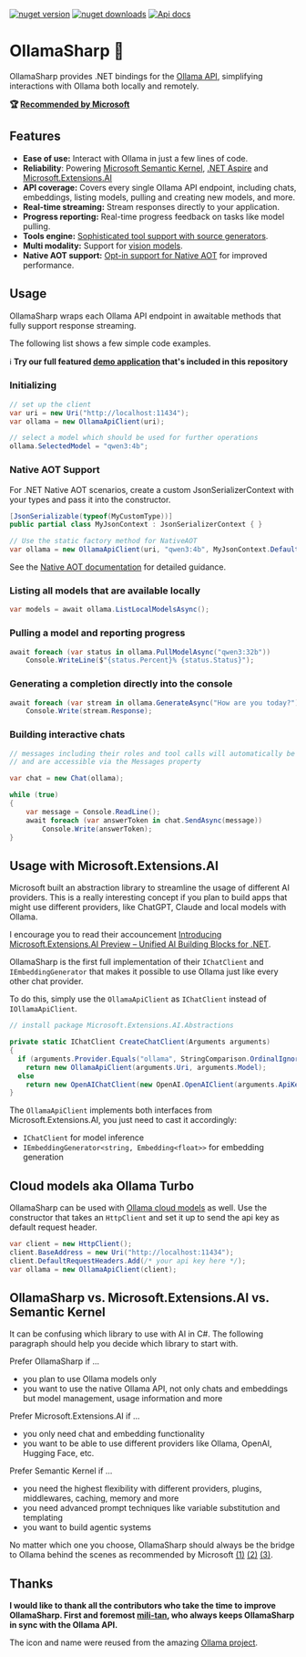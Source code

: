 <a href="https://www.nuget.org/packages/OllamaSharp"><img src="https://img.shields.io/nuget/v/OllamaSharp" alt="nuget version"></a>
<a href="https://www.nuget.org/packages/OllamaSharp"><img src="https://img.shields.io/nuget/dt/OllamaSharp.svg" alt="nuget downloads"></a>
<a href="https://awaescher.github.io/OllamaSharp"><img src="https://img.shields.io/badge/api_docs-8A2BE2" alt="Api docs"></a>

# OllamaSharp 🦙

OllamaSharp provides .NET bindings for the [Ollama API](https://github.com/jmorganca/ollama/blob/main/docs/api.md), simplifying interactions with Ollama both locally and remotely.

**🏆 [Recommended by Microsoft](https://www.nuget.org/packages/Microsoft.Extensions.AI.Ollama/)**

## Features

- **Ease of use:** Interact with Ollama in just a few lines of code.
- **Reliability**: Powering [Microsoft Semantic Kernel](https://github.com/microsoft/semantic-kernel/pull/7362), [.NET Aspire](https://learn.microsoft.com/en-us/dotnet/aspire/community-toolkit/ollama) and [Microsoft.Extensions.AI](https://devblogs.microsoft.com/dotnet/introducing-microsoft-extensions-ai-preview/)
- **API coverage:** Covers every single Ollama API endpoint, including chats, embeddings, listing models, pulling and creating new models, and more.
- **Real-time streaming:** Stream responses directly to your application.
- **Progress reporting:** Real-time progress feedback on tasks like model pulling.
- **Tools engine:** [Sophisticated tool support with source generators](https://awaescher.github.io/OllamaSharp/docs/tool-support.html).
- **Multi modality:** Support for [vision models](https://ollama.com/blog/vision-models).
- **Native AOT support:** [Opt-in support for Native AOT](https://awaescher.github.io/OllamaSharp/docs/native-aot-support.html) for improved performance.

## Usage

OllamaSharp wraps each Ollama API endpoint in awaitable methods that fully support response streaming.

The following list shows a few simple code examples.

ℹ **Try our full featured [demo application](./demo) that's included in this repository**

### Initializing

```csharp
// set up the client
var uri = new Uri("http://localhost:11434");
var ollama = new OllamaApiClient(uri);

// select a model which should be used for further operations
ollama.SelectedModel = "qwen3:4b";
```

### Native AOT Support

For .NET Native AOT scenarios, create a custom JsonSerializerContext with your types and pass it into the constructor.

```csharp
[JsonSerializable(typeof(MyCustomType))]
public partial class MyJsonContext : JsonSerializerContext { }

// Use the static factory method for NativeAOT
var ollama = new OllamaApiClient(uri, "qwen3:4b", MyJsonContext.Default);
```

See the [Native AOT documentation](./docs/native-aot-support.md) for detailed guidance.

### Listing all models that are available locally

```csharp
var models = await ollama.ListLocalModelsAsync();
```

### Pulling a model and reporting progress

```csharp
await foreach (var status in ollama.PullModelAsync("qwen3:32b"))
    Console.WriteLine($"{status.Percent}% {status.Status}");
```

### Generating a completion directly into the console

```csharp
await foreach (var stream in ollama.GenerateAsync("How are you today?"))
    Console.Write(stream.Response);
```

### Building interactive chats

```csharp
// messages including their roles and tool calls will automatically be tracked within the chat object
// and are accessible via the Messages property

var chat = new Chat(ollama);

while (true)
{
    var message = Console.ReadLine();
    await foreach (var answerToken in chat.SendAsync(message))
        Console.Write(answerToken);
}
```

## Usage with Microsoft.Extensions.AI

Microsoft built an abstraction library to streamline the usage of different AI providers. This is a really interesting concept if you plan to build apps that might use different providers, like ChatGPT, Claude and local models with Ollama.

I encourage you to read their accouncement [Introducing Microsoft.Extensions.AI Preview – Unified AI Building Blocks for .NET](https://devblogs.microsoft.com/dotnet/introducing-microsoft-extensions-ai-preview/).

OllamaSharp is the first full implementation of their `IChatClient` and `IEmbeddingGenerator` that makes it possible to use Ollama just like every other chat provider.

To do this, simply use the `OllamaApiClient` as `IChatClient` instead of `IOllamaApiClient`. 

```csharp
// install package Microsoft.Extensions.AI.Abstractions

private static IChatClient CreateChatClient(Arguments arguments)
{
  if (arguments.Provider.Equals("ollama", StringComparison.OrdinalIgnoreCase))
    return new OllamaApiClient(arguments.Uri, arguments.Model);
  else
    return new OpenAIChatClient(new OpenAI.OpenAIClient(arguments.ApiKey), arguments.Model); // ChatGPT or compatible
}
```

The `OllamaApiClient` implements both interfaces from Microsoft.Extensions.AI, you just need to cast it accordingly:
 - `IChatClient` for model inference
 - `IEmbeddingGenerator<string, Embedding<float>>` for embedding generation

## Cloud models aka Ollama Turbo

OllamaSharp can be used with [Ollama cloud models](https://ollama.com/cloud) as well. Use the constructor that takes an `HttpClient` and set it up to send the api key as default request header.

```csharp
var client = new HttpClient();
client.BaseAddress = new Uri("http://localhost:11434");
client.DefaultRequestHeaders.Add(/* your api key here */);
var ollama = new OllamaApiClient(client);
```

## OllamaSharp vs. Microsoft.Extensions.AI vs. Semantic Kernel

It can be confusing which library to use with AI in C#. The following paragraph should help you decide which library to start with.

Prefer OllamaSharp if ...
 - you plan to use Ollama models only
 - you want to use the native Ollama API, not only chats and embeddings but model management, usage information and more

Prefer Microsoft.Extensions.AI if ...
 - you only need chat and embedding functionality
 - you want to be able to use different providers like Ollama, OpenAI, Hugging Face, etc.

Prefer Semantic Kernel if ...
 - you need the highest flexibility with different providers, plugins, middlewares, caching, memory and more
 - you need advanced prompt techniques like variable substitution and templating
 - you want to build agentic systems

No matter which one you choose, OllamaSharp should always be the bridge to Ollama behind the scenes as recommended by Microsoft [(1)](https://learn.microsoft.com/en-us/dotnet/ai/microsoft-extensions-ai) [(2)](https://learn.microsoft.com/en-us/dotnet/ai/quickstarts/chat-local-model) [(3)](https://devblogs.microsoft.com/dotnet/gpt-oss-csharp-ollama/).

## Thanks

**I would like to thank all the contributors who take the time to improve OllamaSharp. First and foremost [mili-tan](https://github.com/mili-tan), who always keeps OllamaSharp in sync with the Ollama API.**

The icon and name were reused from the amazing [Ollama project](https://github.com/jmorganca/ollama).

